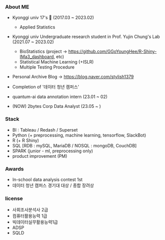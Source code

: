 ### About ME

- Kyonggi univ 17's 🏫 (2017.03 ~ 2023.02)
	- Applied Statistics

- Kyonggi univ Undergraduate research student in Prof. Yujin Chung's Lab (2021.07 ~ 2023.02)
	- BioStatistics (project -> https://github.com/GGoYoungHee/R-Shiny-IMa3_dashboard, etc)
	- Statistical Machine Learning (+ISLR)
	- Multiple Testing Procedure

- Personal Archive Blog -> https://blog.naver.com/stylish1379

- Completion of '데이터 청년 캠퍼스'

- quantum-ai data annotation intern (23.01 ~ 02)
  
- (NOW) 2bytes Corp Data Analyst (23.05 ~ )

### Stack

- BI : Tableau / Redash / Superset
- Python (+ preprocessing, machine learning, tensorflow, SlackBot)
- R (+ R Shiny)
- SQL [RDB : mySQL, MariaDB / NOSQL : mongoDB, CouchDB]
- SPARK (junior - ml, preprocessing only)
- product improvement (PM)

### Awards

- In-school data analysis contest 1st
- 데이터 청년 캠퍼스 경기대 대상 / 종합 장려상

### license

- 사회조사분석사 2급
- 컴퓨터활용능력 1급
- 빅데이터실무활용능력1급
- ADSP
- SQLD
